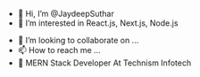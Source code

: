 - 👋 Hi, I’m @JaydeepSuthar
- 👀 I’m interested in React.js, Next.js, Node.js
<!--- 🌱 I’m currently learning ... --->
- 💞️ I’m looking to collaborate on ...
- 📫 How to reach me ...
- 🏢 MERN Stack Developer At Technism Infotech

<!---
JSTechnism/JSTechnism is a ✨ special ✨ repository because its `README.md` (this file) appears on your GitHub profile.
You can click the Preview link to take a look at your changes.
--->
